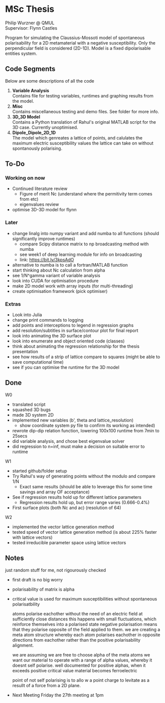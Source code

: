 # MSc Thesis 

Philip Wurzner @ QMUL  
Supervisor: Flynn Castles  

Program for simulating the Claussius-Mossoti model of spontaneous 
polarisability for a 2D metamaterial with a negative susceptibility. Only the
perpendicular field is considered (2D-1D). Model is a  fixed dipolarisable entities system. 

## Code Segments

Below are some descriptions of all the code
1. **Variable Analysis**  
Contains file for testing variables, runtimes and graphing results from the 
model.
2. **Misc**  
Contains miscellaneous testing and demo files. See folder for more info.
3. **3D_3D Model**  
Contains a Python translation of Rahul's original MATLAB script for the 3D case. Currently unoptimised.
4. **Dipole_Dipole_2D_1D**  
The model which genreates a lattice of points, and calulates the maximum 
electric susceptibility values the lattice can take on without spontanously 
polarising.

## To-Do

### Working on now

- Continued literature review
  + Figure of merit Nc (understand where the permitivity term comes from etc)
  + eigenvalues review
- optimise 3D-3D model for flynn

### Later

- change linalg into numpy variant and add numba to all functions (should 
significantly improve runtimes)
  + compare Scipy distance matrix to np broadcasting method with numba
  + see week1 of deep learning module for info on broadcasting
  + link: https://bit.ly/3kpsAdO
- alternative to numba is to call a fortran/MATLAB function
- start thinking about Nc calculation from alpha
- see 1/N^gamma variant of variable analysis
- look into CUDA for optimisation procedure
- make 2D model work with array inputs (for multi-threading)
- create optimisation framework (pick optimiser)


### Extras

- Look into Julia
- change print commands to logging
- add points and interceptions to legend in regression graphs
- add resolution/subtitles in surface/contour plot for final report
- look into animating the 3D surface plot
- look into enumerate and object oriented code (classes)
- think about animating the regression relationship for the thesis presentation
- see how results of a strip of lattice compare to squares (might be able to save computational time)
- see if you can optimise the runtime for the 3D model


## Done

W0
- translated script
- squashed 3D bugs
- made 3D system 2D
- implemented new variables (b', theta and lattice_resolution) 
   + show coordinate system py file to confirm its working as intended)
- rewrote dip-dip relation function, lowering 100x100 runtime from 7min to 25secs
- did variable analysis, and chose best eigenvalue solver
- did regression to n=inf, must make a decision on suitable error to runtime  

W1
- started github/folder setup
- Try Rahul's way of generating points without the modulo and compare 1/N
  - Exact same results (should be able to leverage this for some time savings
    and array OF acceptance) 
- See if regression results hold up for different lattice parameters
  - Regression results hold up, but error range varies (0.666-0.4%)
- First surface plots (both Nc and ac) (resolution of 64)
 
W2
- implemented the vector lattice generation method
- tested speed of vector lattice generation method (is about 225% faster with lattice vectors)
- tested irreducible parameter space using lattice vectors

## Notes 

just random stuff for me, not rigourously checked

- first draft is no big worry
- polarisability of matrix is alpha
- critical value is used for maximum susceptibilities without spontaneous polarisatbility 
  
  atoms polarise eachother without the need of an electric field at sufficiently close distances
  this happens with small fluctuations, which reinforce themselves into a polarised state
  negative polarisation means that they polarise opposite of the field applied to them. 
  we are creating a meta atom structure whereby each atom polarises eachother 
  in opposite directions from eachother rather than the positive polarisability alignment.
  
  we are assuming we are free to choose alpha of the meta atoms
  we want our material to operate with a range of alpha values, 
  whereby it doesnt self polarise. well documented for positive alphas, 
  when it exceeds positive critical value material becomes ferroelectric
  
  point of not self polarising is to allo
  w a point charge to levitate as a resullt
  of a force from a 2D plane. 
  
- Next Meeting Friday the 27th meeting at 1pm